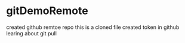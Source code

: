# gitDemoRemote
created github remtoe repo
this is a cloned file
created token in github
learing about git pull

